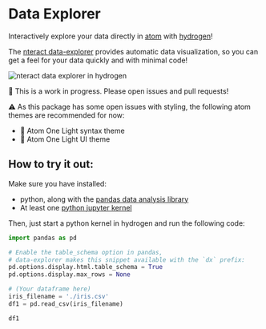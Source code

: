 # Data Explorer

Interactively explore your data directly in [atom](https://atom.io/) with [hydrogen](https://github.com/nteract/hydrogen/)!

The [nteract data-explorer](https://blog.nteract.io/designing-the-nteract-data-explorer-f4476d53f897) provides automatic data visualization, so you can get a feel for your data quickly and with minimal code!

![nteract data explorer in hydrogen](https://media.giphy.com/media/2sdkkttRWYG4Gf9BB9/giphy.gif)

:construction: This is a work in progress. Please open issues and pull requests!

:warning:
As this package has some open issues with styling, the following atom themes are recommended for now:

- :art: Atom One Light syntax theme
- :art: Atom One Light UI theme

## How to try it out:

Make sure you have installed:

- python, along with the [pandas data analysis library](http://pandas.pydata.org/pandas-docs/stable/install.html)
- At least one [python jupyter kernel](https://nteract.io/kernels)

Then, just start a python kernel in hydrogen and run the following code:

```python
import pandas as pd

# Enable the table_schema option in pandas, 
# data-explorer makes this snippet available with the `dx` prefix:
pd.options.display.html.table_schema = True
pd.options.display.max_rows = None

# (Your dataframe here)
iris_filename = './iris.csv'
df1 = pd.read_csv(iris_filename)

df1
```
